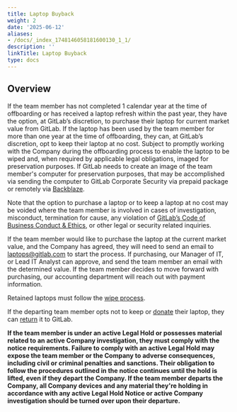 ```yaml
---
title: Laptop Buyback
weight: 2
date: '2025-06-12'
aliases:
- /docs/_index_1748146058181600130_1_1/
description: ''
linkTitle: Laptop Buyback
type: docs
---
```


## Overview

If the team member has not completed 1 calendar year at the time of offboarding or has received a laptop refresh within the past year, they have the option, at GitLab’s discretion, to purchase their laptop for current market value from GitLab. If the laptop has been used by the team member for more than one year at the time of offboarding, they can, at GitLab’s discretion, opt to keep their laptop at no cost. Subject to promptly working with the Company during the offboarding process to enable the laptop to be wiped and, when required by applicable legal obligations, imaged for preservation purposes. If GitLab needs to create an image of the team member's computer for preservation purposes, that may be accomplished via sending the computer to GitLab Corporate Security via prepaid package or remotely via [Backblaze](/handbook/security/corporate/systems/backblaze/).

Note that the option to purchase a laptop or to keep a laptop at no cost may be voided where the team member is involved in cases of investigation, misconduct, termination for cause, any violation of [GitLab’s Code of Business Conduct & Ethics](https://ir.gitlab.com/static-files/7d8c7eb3-cb17-4d68-a607-1b7a1fa1c95d), or other legal or security related inquiries.

If the team member would like to purchase the laptop at the current market value, and the Company has agreed, they will need to send an email to laptops@gitlab.com to start the process. If purchasing, our Manager of IT, or Lead IT Analyst can approve, and send the team member an email with the determined value. If the team member decides to move forward with purchasing, our accounting department will reach out with payment information.

Retained laptops must follow the [wipe process](/handbook/security/corporate/services/laptops/wipe).

If the departing team member opts not to keep or [donate](/handbook/security/corporate/services/laptops/donation) their laptop, they can [return](/handbook/security/corporate/services/laptops/recycle) it to GitLab.

**If the team member is under an active Legal Hold or possesses material related to an active Company investigation, they must comply with the notice requirements. Failure to comply with an active Legal Hold may expose the team member or the Company to adverse consequences, including civil or criminal penalties and sanctions. Their obligation to follow the procedures outlined in the notice continues until the hold is lifted, even if they depart the Company. If the team member departs the Company, all Company devices and any material they're holding in accordance with any active Legal Hold Notice or active Company investigation should be turned over upon their departure.**
